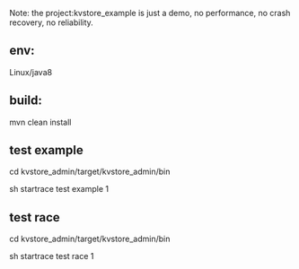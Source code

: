 Note: the project:kvstore_example is just a demo, no performance, no crash recovery, no reliability.

## env:

Linux/java8



## build:

<!--after clone project-->

mvn clean install
## test example
cd kvstore_admin/target/kvstore_admin/bin

<!-- the param:1 is kv number(million) -->

sh startrace test example 1

## test race
cd kvstore_admin/target/kvstore_admin/bin

<!-- the param:1 is kv number(million) -->

sh startrace test race 1